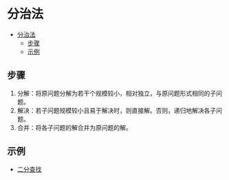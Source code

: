 # 分治法

- [分治法](#分治法)
  - [步骤](#步骤)
  - [示例](#示例)

## 步骤

1. 分解：将原问题分解为若干个规模较小，相对独立，与原问题形式相同的子问题。
2. 解决：若子问题规模较小且易于解决时，则直接解。否则，递归地解决各子问题。
3. 合并：将各子问题的解合并为原问题的解。

## 示例

- [二分查找](BinarySearch.md)